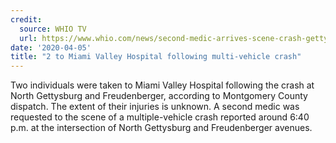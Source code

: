 ```yaml
---
credit:
  source: WHIO TV
  url: https://www.whio.com/news/second-medic-arrives-scene-crash-gettysburg-freudenberger-avenues/ROTJ7LPXXVFXDGXUH6YOI7NGMM/
date: '2020-04-05'
title: "2 to Miami Valley Hospital following multi-vehicle crash"
---
```

Two individuals were taken to Miami Valley Hospital following the crash at North Gettysburg and Freudenberger, according to Montgomery County dispatch.
The extent of their injuries is unknown.
A second medic was requested to the scene of a multiple-vehicle crash reported around 6:40 p.m. at the intersection of North Gettysburg and Freudenberger avenues.
